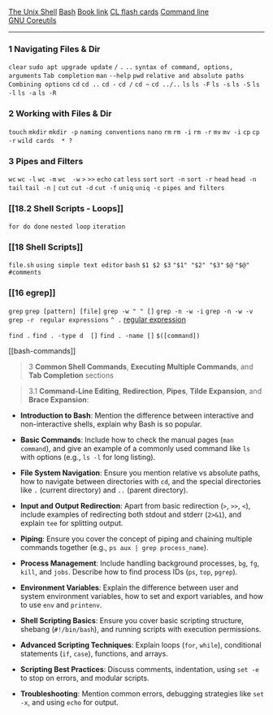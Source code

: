 
[The Unix Shell](https://swcarpentry.github.io/shell-novice/index.html)    [Bash](https://swcarpentry.github.io/shell-novice/)     [Book link](https://www.learnenough.com/command-line-tutorial)     [CL flash cards](https://flashcards.github.io/command_line/introduction.html)     [Command line](https://www.softcover.io/read/fc6c09de/unix_commands/ack_ag)     
[GNU Coreutils](https://www.gnu.org/software/coreutils/manual/coreutils.html)

____
### 1 Navigating Files & Dir
`clear`
`sudo apt upgrade update`  `/`  `.`  `..` 
`syntax of command, options, arguments`
`Tab completion`
`man`  `--help`
`pwd`
`relative and absolute paths`
`Combining options`
`cd`   `cd ..` `cd -`  `cd /` `cd ~`  `cd ../..` 
`ls`  `ls -F`  `ls -s` `ls -S`  `ls -l`  `ls -a`  `ls -R` 

### 2 Working with Files & Dir
`touch`
`mkdir`   `mkdir -p` 
`naming conventions`
`nano`
`rm`   `rm -i`   `rm -r`
`mv`   `mv -i` 
`cp`   `cp -r`
`wild cards  * ?`

### 3 Pipes and Filters
`wc`   `wc -l`   `wc -m`  `wc  -w`
`>`    `>>`
`echo`
`cat`
`less`
`sort`   `sort -n`  `sort -r`
`head`   `head -n`
`tail`    `tail -n`
`|`
`cut` `cut -d` `cut -f`
`uniq`   `uniq -c`
`pipes and filters`

### [[18.2 Shell Scripts - Loops]]
`for do done`
`nested loop`
`iteration`

### [[18 Shell Scripts]]
`file.sh`
`using simple text editor`
`bash`
`$1 $2 $3`   `"$1" "$2" "$3"` 
`$@`  `"$@"`
`#comments`

### [[16 egrep]]
`grep`      `grep [pattern] [file]`
`grep -w " " []`
`grep -n -w -i`
`grep -n -w -v`
`grep -r `
`regular expressions`   `^ .`
[regular expression](https://librarycarpentry.org/lc-data-intro/01-regular-expressions.html)

`find .`
`find . -type d  []`
`find . -name []`
`$([command])`


[[bash-commands]]


> 3
> **Common Shell Commands**, **Executing Multiple Commands**, and **Tab Completion** sections

> 3.1 
> **Command-Line Editing**, **Redirection**, **Pipes**, **Tilde Expansion**, and **Brace Expansion**:




- **Introduction to Bash**: Mention the difference between interactive and non-interactive shells, explain why Bash is so popular.
    
- **Basic Commands**: Include how to check the manual pages (`man command`), and give an example of a commonly used command like `ls` with options (e.g., `ls -l` for long listing).
    
- **File System Navigation**: Ensure you mention relative vs absolute paths, how to navigate between directories with `cd`, and the special directories like `.` (current directory) and `..` (parent directory).
    
- **Input and Output Redirection**: Apart from basic redirection (`>`, `>>`, `<`), include examples of redirecting both stdout and stderr (`2>&1`), and explain `tee` for splitting output.
    
- **Piping**: Ensure you cover the concept of piping and chaining multiple commands together (e.g., `ps aux | grep process_name`).
    
- **Process Management**: Include handling background processes, `bg`, `fg`, `kill`, and `jobs`. Describe how to find process IDs (`ps`, `top`, `pgrep`).
    
- **Environment Variables**: Explain the difference between user and system environment variables, how to set and export variables, and how to use `env` and `printenv`.
    
- **Shell Scripting Basics**: Ensure you cover basic scripting structure, shebang (`#!/bin/bash`), and running scripts with execution permissions.
    
- **Advanced Scripting Techniques**: Explain loops (`for`, `while`), conditional statements (`if`, `case`), functions, and arrays.
    
- **Scripting Best Practices**: Discuss comments, indentation, using `set -e` to stop on errors, and modular scripts.
    
- **Troubleshooting**: Mention common errors, debugging strategies like `set -x`, and using `echo` for output.
